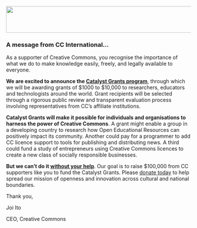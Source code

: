 <html><body><h3><a href="http://creativecommons.org.nz/wp-content/uploads/2010/06/5.png"><img class="aligncenter size-full wp-image-871" title="5" src="http://creativecommons.org.nz/wp-content/uploads/2010/06/5.png" alt="" width="575" height="72"></a></h3>

<h3>A message from CC International...</h3>

As a supporter of Creative Commons, you recognise the importance of what we do to make knowledge easily, freely, and legally available to everyone.



<strong>We are excited to announce the <a href="http://creativecommons.org/catalyst" target="_blank">Catalyst Grants program</a></strong>, through which we will be awarding grants of $1000 to $10,000 to researchers, educators and technologists around the world. Grant recipients will be selected through a rigorous public review and transparent evaluation process involving representatives from CC’s affiliate institutions.



<strong>Catalyst Grants will make it possible for individuals and organisations to harness the power of Creative Commons</strong>. A grant might enable a group in a developing country to research how Open Educational Resources can positively impact its community. Another could pay for a programmer to add CC licence support to tools for publishing and distributing news. A third could fund a study of entrepreneurs using Creative Commons licences to create a new class of socially responsible businesses.



<strong>But we can’t do it <a href="https://support.creativecommons.org/donate" target="_blank">without your help</a></strong>. Our goal is to raise $100,000 from CC supporters like you to fund the Catalyst Grants. Please <a href="https://support.creativecommons.org/donate" target="_blank">donate today</a> to help spread our mission of openness and innovation across cultural and national boundaries.



Thank you,



Joi Ito

CEO, Creative Commons</body></html>